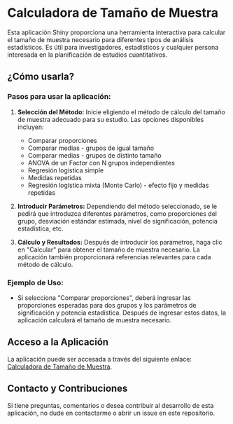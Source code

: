 # Calculadora de Tamaño de Muestra

Esta aplicación Shiny proporciona una herramienta interactiva para calcular el tamaño de muestra necesario para diferentes tipos de análisis estadísticos. Es útil para investigadores, estadísticos y cualquier persona interesada en la planificación de estudios cuantitativos.

## ¿Cómo usarla?

### Pasos para usar la aplicación:
1. **Selección del Método:** Inicie eligiendo el método de cálculo del tamaño de muestra adecuado para su estudio. Las opciones disponibles incluyen:
   - Comparar proporciones
   - Comparar medias - grupos de igual tamaño
   - Comparar medias - grupos de distinto tamaño
   - ANOVA de un Factor con N grupos independientes
   - Regresión logística simple
   - Medidas repetidas
   - Regresión logística mixta (Monte Carlo) - efecto fijo y medidas repetidas

2. **Introducir Parámetros:** Dependiendo del método seleccionado, se le pedirá que introduzca diferentes parámetros, como proporciones del grupo, desviación estándar estimada, nivel de significación, potencia estadística, etc.

3. **Cálculo y Resultados:** Después de introducir los parámetros, haga clic en "Calcular" para obtener el tamaño de muestra necesario. La aplicación también proporcionará referencias relevantes para cada método de cálculo.

### Ejemplo de Uso:
- Si selecciona "Comparar proporciones", deberá ingresar las proporciones esperadas para dos grupos y los parámetros de significación y potencia estadística. Después de ingresar estos datos, la aplicación calculará el tamaño de muestra necesario.

## Acceso a la Aplicación
La aplicación puede ser accesada a través del siguiente enlace: [Calculadora de Tamaño de Muestra](https://alexmrtnz.shinyapps.io/SampleSizeApp/).

## Contacto y Contribuciones
Si tiene preguntas, comentarios o desea contribuir al desarrollo de esta aplicación, no dude en contactarme o abrir un issue en este repositorio.
